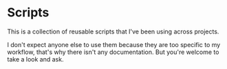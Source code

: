 # Scripts

This is a collection of reusable scripts that I've been using across projects.

I don't expect anyone else to use them because they are too specific to my workflow, that's why there isn't any documentation. But you're welcome to take a look and ask.
